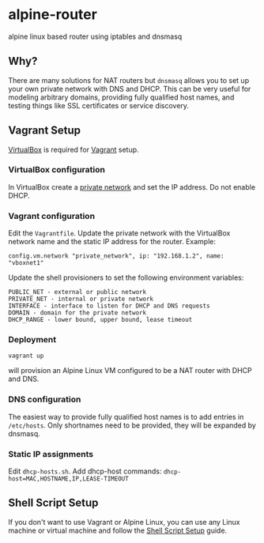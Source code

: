 # alpine-router

alpine linux based router using iptables and dnsmasq

## Why?

There are many solutions for NAT routers but `dnsmasq` allows you to set up your
own private network with DNS and DHCP. This can be very useful for modeling
arbitrary domains, providing fully qualified host names, and testing things like
SSL certificates or service discovery.

## Vagrant Setup

[VirtualBox](https://www.virtualbox.org) is required for [Vagrant](https://vagrantup.com) setup.

### VirtualBox configuration

In VirtualBox create a [private network](https://www.virtualbox.org/manual/ch06.html#network_hostonly) and set the IP address. Do not enable DHCP.

### Vagrant configuration

Edit the `Vagrantfile`. Update the private network with the VirtualBox network name and the static IP address for the router. Example:

    config.vm.network "private_network", ip: "192.168.1.2", name: "vboxnet1"

Update the shell provisioners to set the following environment variables:

    PUBLIC_NET - external or public network
    PRIVATE_NET - internal or private network
    INTERFACE - interface to listen for DHCP and DNS requests
    DOMAIN - domain for the private network
    DHCP_RANGE - lower bound, upper bound, lease timeout

### Deployment

    vagrant up

will provision an Alpine Linux VM configured to be a NAT router with DHCP and DNS.

### DNS configuration

The easiest way to provide fully qualified host names is to add entries in
`/etc/hosts`. Only shortnames need to be provided, they will be expanded by
dnsmasq.

### Static IP assignments

Edit `dhcp-hosts.sh`. Add dhcp-host commands: `dhcp-host=MAC,HOSTNAME,IP,LEASE-TIMEOUT`

## Shell Script Setup

If you don't want to use Vagrant or Alpine Linux, you can use any Linux machine or virtual machine and follow the [Shell Script Setup](scripts/README.md) guide.
